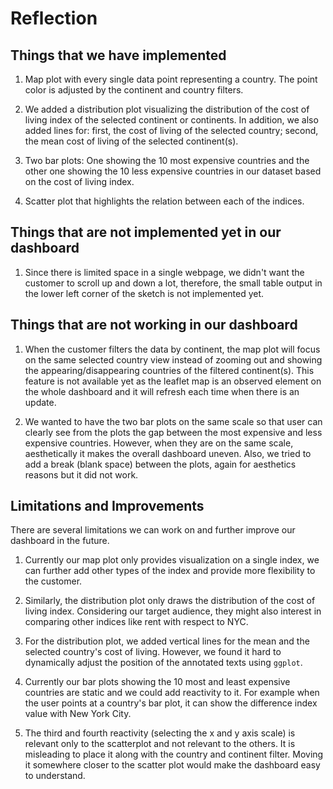 # Reflection

## Things that we have implemented

1. Map plot with every single data point representing a country. The point color is adjusted by the continent and country filters.


2. We added a distribution plot visualizing the distribution of the cost of living index of the selected continent or continents. In addition, we also added lines for: first, the cost of living of the selected country; second, the mean cost of living of the selected continent(s).

3. Two bar plots: One showing the 10 most expensive countries and the other one showing the 10 less expensive countries in our dataset based on the cost of living index.

4. Scatter plot that highlights the relation between each of the indices.


## Things that are not implemented yet in our dashboard

1. Since there is limited space in a single webpage, we didn't want the customer to scroll up and down a lot, therefore, the small table output in the lower left corner of the sketch is not implemented yet.


## Things that are not working in our dashboard

1. When the customer filters the data by continent, the map plot will focus on the same selected country view instead of zooming out and showing the appearing/disappearing countries of the filtered continent(s). This feature is not available yet as the leaflet map is an observed element on the whole dashboard and it will refresh each time when there is an update.

2. We wanted to have the two bar plots on the same scale so that user can clearly see from the plots the gap between the most expensive and less expensive countries. However, when they are on the same scale, aesthetically it makes the overall dashboard uneven. Also, we tried to add a break (blank space) between the plots, again for aesthetics reasons but it did not work.

## Limitations and Improvements

There are several limitations we can work on and further improve our dashboard in the future.

1. Currently our map plot only provides visualization on a single index, we can further add other types
of the index and provide more flexibility to the customer.

2. Similarly, the distribution plot only draws the distribution of the cost of living index. Considering our target audience, they might also interest in comparing other indices like rent with respect to NYC.

3. For the distribution plot, we added vertical lines for the mean and the selected country's cost of living. However, we found it hard to dynamically adjust the position of the annotated texts using `ggplot`. 

4. Currently our bar plots showing the 10 most and least expensive countries are static and we could add reactivity  to it. For example when the user points at a country's bar plot, it can show the difference index value with New York City.

5. The third and fourth reactivity (selecting the x and y axis scale) is relevant only to the scatterplot and not relevant to the others. It is misleading to place it along with the country and continent filter. Moving it somewhere closer to the scatter plot would make the dashboard easy to understand.


